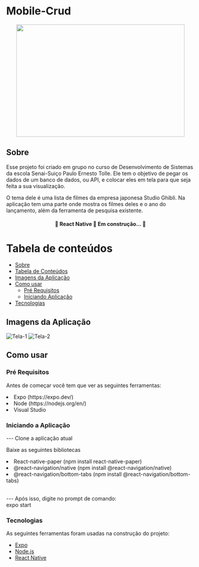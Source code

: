 # Mobile-Crud
<p align="center">
    <img src="https://josefreires.github.io/API_StudioGhibli/studio.jpg" width="450" height="300"/>
</p>

## Sobre
<p>
Esse projeto foi criado em grupo no curso de Desenvolvimento de Sistemas da escola Senai-Suiço Paulo Ernesto Tolle. Ele tem o objetivo de pegar os dados de um banco de dados, ou API, e colocar eles em tela para que seja feita a sua visualização.
</p>
<p>
O tema dele é uma lista de filmes da empresa japonesa Studio Ghibli. Na aplicação tem uma parte onde mostra os filmes deles e o ano do lançamento, além da ferramenta de pesquisa existente.
</p>

<h4 align="center"> 
	🚧  React Native 🚀 Em construção...  🚧
</h4>

Tabela de conteúdos
=================
<!--ts-->
   * [Sobre](#sobre)
   * [Tabela de Conteúdos](#tabela-de-conteúdos)
   * [Imagens da Aplicação](#imagens-da-aplicação)
   * [Como usar](#como-usar)
      * [Pré Requisitos](#pré-requisitos)
      * [Iniciando Aplicação](#iniciando-a-aplicação)
   * [Tecnologias](#tecnologias)
<!--te-->

## Imagens da Aplicação


![Tela-1](https://user-images.githubusercontent.com/88195769/172744324-10de207a-a287-4c43-973d-c3cbad565837.PNG)
![Tela-2](https://user-images.githubusercontent.com/88195769/172744419-abc746c5-d769-46a0-b6fe-5cd5f67364ab.PNG)


## Como usar


### Pré Requisitos

<p>Antes de começar você tem que ver as seguintes ferramentas:</p>
<lu>
    <li>Expo (https://expo.dev/)</li>
    <li>Node (https://nodejs.org/en/)</li>
    <li>Visual Studio</li>
</lu>

### Iniciando a Aplicação

--- Clone a aplicação atual

<p> Baixe as seguintes bibliotecas </p>
<lu>
    <li>React-native-paper (npm install react-native-paper)</li>
    <li>@react-navigation/native (npm install @react-navigation/native)</li>
    <li>@react-navigation/bottom-tabs (npm install @react-navigation/bottom-tabs)</li>
<lu>
<br/>

--- Após isso, digite no prompt de comando:
    <br/>
    expo start
    

### Tecnologias

As seguintes ferramentas foram usadas na construção do projeto:

- [Expo](https://expo.io/)
- [Node.js](https://nodejs.org/en/)
- [React Native](https://reactnative.dev/)
